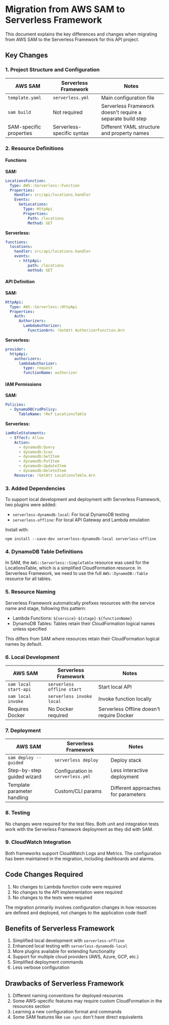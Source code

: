 # Migration from AWS SAM to Serverless Framework

This document explains the key differences and changes when migrating from AWS SAM to the Serverless Framework for this API project.

## Key Changes

### 1. Project Structure and Configuration

| AWS SAM | Serverless Framework | Notes |
|---------|---------------------|-------|
| `template.yaml` | `serverless.yml` | Main configuration file |
| `sam build` | Not required | Serverless Framework doesn't require a separate build step |
| SAM-specific properties | Serverless-specific syntax | Different YAML structure and property names |

### 2. Resource Definitions

#### Functions

**SAM:**
```yaml
LocationsFunction:
  Type: AWS::Serverless::Function
  Properties:
    Handler: src/api/locations.handler
    Events:
      GetLocations:
        Type: HttpApi
        Properties:
          Path: /locations
          Method: GET
```

**Serverless:**
```yaml
functions:
  locations:
    handler: src/api/locations.handler
    events:
      - httpApi:
          path: /locations
          method: GET
```

#### API Definition

**SAM:**
```yaml
HttpApi:
  Type: AWS::Serverless::HttpApi
  Properties:
    Auth:
      Authorizers:
        LambdaAuthorizer:
          FunctionArn: !GetAtt AuthorizerFunction.Arn
```

**Serverless:**
```yaml
provider:
  httpApi:
    authorizers:
      lambdaAuthorizer:
        type: request
        functionName: authorizer
```

#### IAM Permissions

**SAM:**
```yaml
Policies:
  - DynamoDBCrudPolicy:
      TableName: !Ref LocationsTable
```

**Serverless:**
```yaml
iamRoleStatements:
  - Effect: Allow
    Action:
      - dynamodb:Query
      - dynamodb:Scan
      - dynamodb:GetItem
      - dynamodb:PutItem
      - dynamodb:UpdateItem
      - dynamodb:DeleteItem
    Resource: !GetAtt LocationsTable.Arn
```

### 3. Added Dependencies

To support local development and deployment with Serverless Framework, two plugins were added:

- `serverless-dynamodb-local`: For local DynamoDB testing
- `serverless-offline`: For local API Gateway and Lambda emulation

Install with:
```
npm install --save-dev serverless-dynamodb-local serverless-offline
```

### 4. DynamoDB Table Definitions

In SAM, the `AWS::Serverless::SimpleTable` resource was used for the LocationsTable, which is a simplified CloudFormation resource. In Serverless Framework, we need to use the full `AWS::DynamoDB::Table` resource for all tables.

### 5. Resource Naming

Serverless Framework automatically prefixes resources with the service name and stage, following this pattern:
- Lambda Functions: `${service}-${stage}-${functionName}`
- DynamoDB Tables: Tables retain their CloudFormation logical names unless specified

This differs from SAM where resources retain their CloudFormation logical names by default.

### 6. Local Development

| AWS SAM | Serverless Framework | Notes |
|---------|---------------------|-------|
| `sam local start-api` | `serverless offline start` | Start local API |
| `sam local invoke` | `serverless invoke local` | Invoke function locally |
| Requires Docker | No Docker required | Serverless Offline doesn't require Docker |

### 7. Deployment

| AWS SAM | Serverless Framework | Notes |
|---------|---------------------|-------|
| `sam deploy --guided` | `serverless deploy` | Deploy stack |
| Step-by-step guided wizard | Configuration in `serverless.yml` | Less interactive deployment |
| Template parameter handling | Custom/CLI params | Different approaches for parameters |

### 8. Testing

No changes were required for the test files. Both unit and integration tests work with the Serverless Framework deployment as they did with SAM.

### 9. CloudWatch Integration

Both frameworks support CloudWatch Logs and Metrics. The configuration has been maintained in the migration, including dashboards and alarms.

## Code Changes Required

1. No changes to Lambda function code were required
2. No changes to the API implementation were required
3. No changes to the tests were required

The migration primarily involves configuration changes in how resources are defined and deployed, not changes to the application code itself.

## Benefits of Serverless Framework

1. Simplified local development with `serverless-offline`
2. Enhanced local testing with `serverless-dynamodb-local`
3. More plugins available for extending functionality
4. Support for multiple cloud providers (AWS, Azure, GCP, etc.)
5. Simplified deployment commands
6. Less verbose configuration

## Drawbacks of Serverless Framework

1. Different naming conventions for deployed resources
2. Some AWS-specific features may require custom CloudFormation in the resources section
3. Learning a new configuration format and commands
4. Some SAM features like `sam sync` don't have direct equivalents